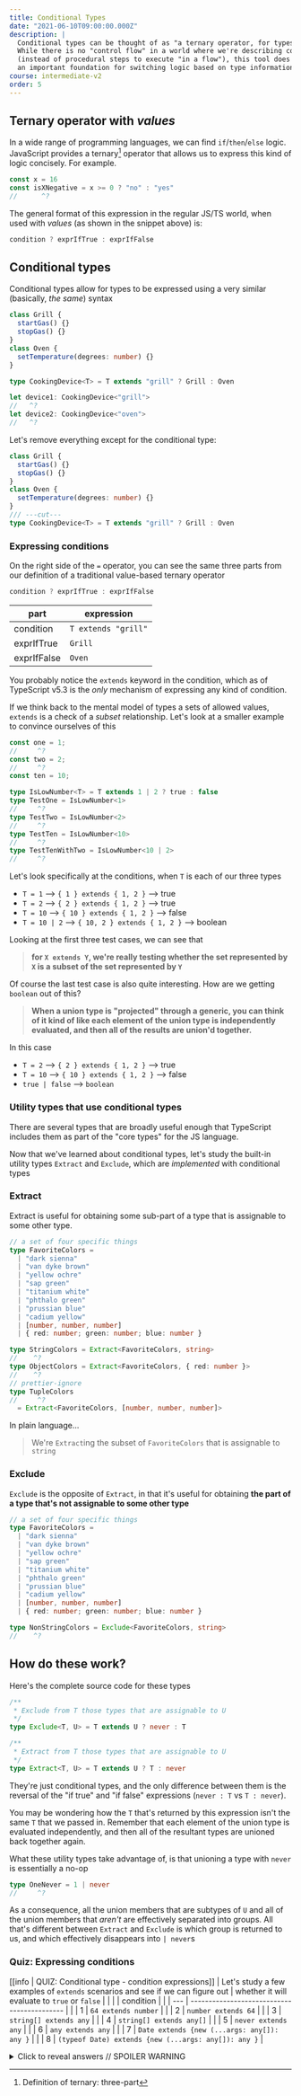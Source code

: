 ```yaml
---
title: Conditional Types
date: "2021-06-10T09:00:00.000Z"
description: |
  Conditional types can be thought of as "a ternary operator, for types".
  While there is no "control flow" in a world where we're describing constraints with types
  (instead of procedural steps to execute "in a flow"), this tool does provide
  an important foundation for switching logic based on type information
course: intermediate-v2
order: 5
---
```


## Ternary operator with _values_

In a wide range of programming languages, we can find `if`/`then`/`else` logic. JavaScript provides a ternary[^1] operator that allows us to express this kind of logic concisely. For example.

```ts twoslash
const x = 16
const isXNegative = x >= 0 ? "no" : "yes"
//      ^?
```

The general format of this expression in the regular JS/TS world, when used with _values_ (as shown in the snippet above) is:

```ts
condition ? exprIfTrue : exprIfFalse
```

## Conditional types

Conditional types allow for types to be expressed using a very similar (basically, _the same_) syntax

```ts twoslash
class Grill {
  startGas() {}
  stopGas() {}
}
class Oven {
  setTemperature(degrees: number) {}
}

type CookingDevice<T> = T extends "grill" ? Grill : Oven

let device1: CookingDevice<"grill">
//   ^?
let device2: CookingDevice<"oven">
//   ^?
```

Let's remove everything except for the conditional type:

```ts twoslash
class Grill {
  startGas() {}
  stopGas() {}
}
class Oven {
  setTemperature(degrees: number) {}
}
/// ---cut---
type CookingDevice<T> = T extends "grill" ? Grill : Oven 
```

### Expressing conditions

On the right side of the `=` operator, you can see the same three parts from our definition of a traditional value-based ternary operator

```ts
condition ? exprIfTrue : exprIfFalse
```

| part        | expression          |
| ----------- | ------------------- |
| condition   | `T extends "grill"` |
| exprIfTrue  | `Grill`             |
| exprIfFalse | `Oven`              |

You probably notice the `extends` keyword in the condition, which as of TypeScript v5.3 is the _only_ mechanism of expressing any kind of condition. 

If we think back to the mental model of types a sets of allowed values, `extends` is a check of a _subset_ relationship. Let's look at a smaller example to convince ourselves of this

```ts twoslash
const one = 1;
//     ^?
const two = 2;
//     ^?
const ten = 10;

type IsLowNumber<T> = T extends 1 | 2 ? true : false
type TestOne = IsLowNumber<1>
//     ^?
type TestTwo = IsLowNumber<2>
//     ^?
type TestTen = IsLowNumber<10>
//     ^?
type TestTenWithTwo = IsLowNumber<10 | 2>
//     ^?
```

Let's look specifically at the conditions, when `T` is each of our three types

- `T = 1` --> `{ 1 } extends { 1, 2 }` --> true
- `T = 2` --> `{ 2 } extends { 1, 2 }` --> true
- `T = 10` --> `{ 10 } extends { 1, 2 }` --> false
- `T = 10 | 2` --> `{ 10, 2 } extends { 1, 2 }` --> boolean

Looking at the first three test cases, we can see that
> **for `X extends Y`, we're really testing whether the set represented by `X` is a subset of the set represented by `Y`**

Of course the last test case is also quite interesting. How are we getting `boolean` out of this?

> **When a union type is "projected" through a generic, you can think of it kind of like each element of the union type is independently evaluated, and then all of the results are union'd together.**

In this case

- `T = 2` --> `{ 2 } extends { 1, 2 }` --> true
- `T = 10` --> `{ 10 } extends { 1, 2 }` --> false
- `true | false` --> `boolean`

### Utility types that use conditional types

There are several types that are broadly useful enough that TypeScript
includes them as part of the "core types" for the JS language.

Now that we've learned about conditional types, let's study
the built-in utility types `Extract` and `Exclude`, which are
_implemented_ with conditional types

### Extract

Extract is useful for obtaining some sub-part of a type that
is assignable to some other type.

```ts twoslash
// a set of four specific things
type FavoriteColors =
  | "dark sienna"
  | "van dyke brown"
  | "yellow ochre"
  | "sap green"
  | "titanium white"
  | "phthalo green"
  | "prussian blue"
  | "cadium yellow"
  | [number, number, number]
  | { red: number; green: number; blue: number }

type StringColors = Extract<FavoriteColors, string>
//    ^?
type ObjectColors = Extract<FavoriteColors, { red: number }>
//    ^?
// prettier-ignore
type TupleColors
//     ^?
  = Extract<FavoriteColors, [number, number, number]>
```

In plain language...

> We're `Extract`ing the subset of `FavoriteColors` that is
> assignable to `string`

### Exclude

`Exclude` is the opposite of `Extract`, in that it's useful for obtaining
**the part of a type that's not assignable to some other type**

```ts twoslash
// a set of four specific things
type FavoriteColors =
  | "dark sienna"
  | "van dyke brown"
  | "yellow ochre"
  | "sap green"
  | "titanium white"
  | "phthalo green"
  | "prussian blue"
  | "cadium yellow"
  | [number, number, number]
  | { red: number; green: number; blue: number }

type NonStringColors = Exclude<FavoriteColors, string>
//    ^?
```

## How do these work?

Here's the complete source code for these types

```ts
/**
 * Exclude from T those types that are assignable to U
 */
type Exclude<T, U> = T extends U ? never : T

/**
 * Extract from T those types that are assignable to U
 */
type Extract<T, U> = T extends U ? T : never
```

They're just conditional types, and the only difference
between them is the reversal of the "if true" and "if false" expressions (`never : T` vs `T : never`).

You may be wondering how the `T` that's returned by this expression isn't the same `T` that we passed in. Remember that each element of the union type is evaluated independently, and then all of the resultant types are unioned back together again.

What these utility types take advantage of, is that unioning a type with `never` is essentially a no-op

```ts twoslash
type OneNever = 1 | never
//     ^?
```

As a consequence, all the union members that are subtypes of `U` and all of the union members that _aren't_ are effectively separated into groups. All that's different between `Extract` and `Exclude` is which group is returned to us, and which effectively disappears into `| never`s


### Quiz: Expressing conditions

[[info | QUIZ: Conditional type - condition expressions]]
| Let's study a few examples of `extends` scenarios and see if we can figure out
| whether it will evaluate to `true` or `false`
|
| | | condition |
| | --- | ------------------------------------------- |
| | 1 | `64 extends number` |
| | 2 | `number extends 64` |
| | 3 | `string[] extends any` |
| | 4 | `string[] extends any[]` |
| | 5 | `never extends any` |
| | 6 | `any extends any` |
| | 7 | `Date extends {new (...args: any[]): any }` |
| | 8 | `(typeof Date) extends {new (...args: any[]): any }` |

<details>
  <summary>Click to reveal answers // SPOILER WARNING </summary>

```ts twoslash
type answer_1 = 64 extends number ? true : false
//     ^?
type answer_2 = number extends 64 ? true : false
//     ^?
type answer_3 = string[] extends any ? true : false
//     ^?
type answer_4 = string[] extends any[] ? true : false
//     ^?
type answer_5 = never extends any ? true : false
//     ^?
type answer_6 = any extends any ? true : false
//     ^?
// prettier-ignore
type answer_7 = Date extends { new (...args: any[]): any }
//     ^?
  ?  true
  : false
// prettier-ignore
type answer_8 = typeof Date extends { new (...args: any[]): any }
//     ^?
  ?  true
  : false
```

</details>

[^1]: Definition of ternary: three-part
